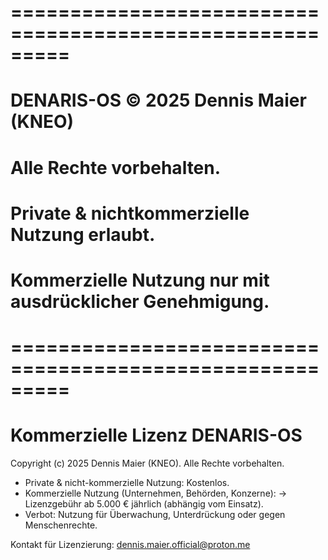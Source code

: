 ﻿# =========================================================
# DENARIS-OS © 2025 Dennis Maier (KNEO)
# Alle Rechte vorbehalten.
# Private & nichtkommerzielle Nutzung erlaubt.
# Kommerzielle Nutzung nur mit ausdrücklicher Genehmigung.
# =========================================================
# Kommerzielle Lizenz  DENARIS-OS

Copyright (c) 2025 Dennis Maier (KNEO).
Alle Rechte vorbehalten.

- Private & nicht-kommerzielle Nutzung: Kostenlos.
- Kommerzielle Nutzung (Unternehmen, Behörden, Konzerne):
  -> Lizenzgebühr ab 5.000 € jährlich (abhängig vom Einsatz).
- Verbot: Nutzung für Überwachung, Unterdrückung oder gegen Menschenrechte.

Kontakt für Lizenzierung: dennis.maier.official@proton.me

